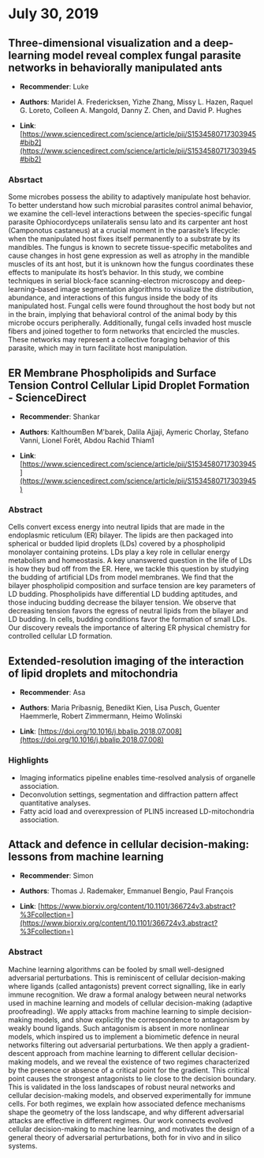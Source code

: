# July 30, 2019

## Three-dimensional visualization and a deep-learning model reveal complex fungal parasite networks in behaviorally manipulated ants

- **Recommender**: Luke

- **Authors**: Maridel A. Fredericksen, Yizhe Zhang, Missy L. Hazen, Raquel G. Loreto, Colleen A. Mangold, Danny Z. Chen, and David P. Hughes

- **Link**: [https://www.sciencedirect.com/science/article/pii/S1534580717303945#bib2](https://www.sciencedirect.com/science/article/pii/S1534580717303945#bib2)

### Absrtact

Some microbes possess the ability to adaptively manipulate host behavior. To better understand how such microbial parasites control animal behavior, we examine the cell-level interactions between the species-specific fungal parasite Ophiocordyceps unilateralis sensu lato and its carpenter ant host (Camponotus castaneus) at a crucial moment in the parasite’s lifecycle: when the manipulated host fixes itself permanently to a substrate by its mandibles. The fungus is known to secrete tissue-specific metabolites and cause changes in host gene expression as well as atrophy in the mandible muscles of its ant host, but it is unknown how the fungus coordinates these effects to manipulate its host’s behavior. In this study, we combine techniques in serial block-face scanning-electron microscopy and deep-learning–based image segmentation algorithms to visualize the distribution, abundance, and interactions of this fungus inside the body of its manipulated host. Fungal cells were found throughout the host body but not in the brain, implying that behavioral control of the animal body by this microbe occurs peripherally. Additionally, fungal cells invaded host muscle fibers and joined together to form networks that encircled the muscles. These networks may represent a collective foraging behavior of this parasite, which may in turn facilitate host manipulation.

## ER Membrane Phospholipids and Surface Tension Control Cellular Lipid Droplet Formation - ScienceDirect

- **Recommender**: Shankar

- **Authors**: KalthoumBen M'barek, Dalila Ajjaji, Aymeric Chorlay, Stefano Vanni, Lionel Forêt, Abdou Rachid Thiam1

- **Link**: [https://www.sciencedirect.com/science/article/pii/S1534580717303945](https://www.sciencedirect.com/science/article/pii/S1534580717303945)

### Abstract

Cells convert excess energy into neutral lipids that are made in the endoplasmic reticulum (ER) bilayer. The lipids are then packaged into spherical or budded lipid droplets (LDs) covered by a phospholipid monolayer containing proteins. LDs play a key role in cellular energy metabolism and homeostasis. A key unanswered question in the life of LDs is how they bud off from the ER. Here, we tackle this question by studying the budding of artificial LDs from model membranes. We find that the bilayer phospholipid composition and surface tension are key parameters of LD budding. Phospholipids have differential LD budding aptitudes, and those inducing budding decrease the bilayer tension. We observe that decreasing tension favors the egress of neutral lipids from the bilayer and LD budding. In cells, budding conditions favor the formation of small LDs. Our discovery reveals the importance of altering ER physical chemistry for controlled cellular LD formation.

## Extended-resolution imaging of the interaction of lipid droplets and mitochondria

- **Recommender**: Asa

- **Authors**: Maria Pribasnig, Benedikt Kien, Lisa Pusch, Guenter Haemmerle, Robert Zimmermann, Heimo Wolinski

- **Link**: [https://doi.org/10.1016/j.bbalip.2018.07.008](https://doi.org/10.1016/j.bbalip.2018.07.008)

### Highlights

- Imaging informatics pipeline enables time-resolved analysis of organelle association.
- Deconvolution settings, segmentation and diffraction pattern affect quantitative analyses.
- Fatty acid load and overexpression of PLIN5 increased LD-mitochondria association.

## Attack and defence in cellular decision-making: lessons from machine learning

- **Recommender**: Simon

- **Authors**: Thomas J. Rademaker, Emmanuel Bengio, Paul François

- **Link**: [https://www.biorxiv.org/content/10.1101/366724v3.abstract?%3Fcollection=](https://www.biorxiv.org/content/10.1101/366724v3.abstract?%3Fcollection=)

### Abstract

Machine learning algorithms can be fooled by small well-designed adversarial perturbations. This is reminiscent of cellular decision-making where ligands (called antagonists) prevent correct signalling, like in early immune recognition. We draw a formal analogy between neural networks used in machine learning and models of cellular decision-making (adaptive proofreading). We apply attacks from machine learning to simple decision-making models, and show explicitly the correspondence to antagonism by weakly bound ligands. Such antagonism is absent in more nonlinear models, which inspired us to implement a biomimetic defence in neural networks filtering out adversarial perturbations. We then apply a gradient-descent approach from machine learning to different cellular decision-making models, and we reveal the existence of two regimes characterized by the presence or absence of a critical point for the gradient. This critical point causes the strongest antagonists to lie close to the decision boundary. This is validated in the loss landscapes of robust neural networks and cellular decision-making models, and observed experimentally for immune cells. For both regimes, we explain how associated defence mechanisms shape the geometry of the loss landscape, and why different adversarial attacks are effective in different regimes. Our work connects evolved cellular decision-making to machine learning, and motivates the design of a general theory of adversarial perturbations, both for in vivo and in silico systems.

